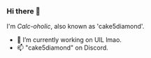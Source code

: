 ### Hi there 👋

I'm _Calc-oholic_, also known as 'cake5diamond'.

- 🔭 I’m currently working on UIL lmao.
- 📫 "cake5diamond" on Discord.

